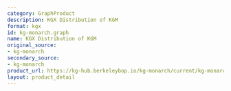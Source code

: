 ```yaml
---
category: GraphProduct
description: KGX Distribution of KGM
format: kgx
id: kg-monarch.graph
name: KGX Distribution of KGM
original_source:
- kg-monarch
secondary_source:
- kg-monarch
product_url: https://kg-hub.berkeleybop.io/kg-monarch/current/kg-monarch.tar.gz
layout: product_detail
---
```

